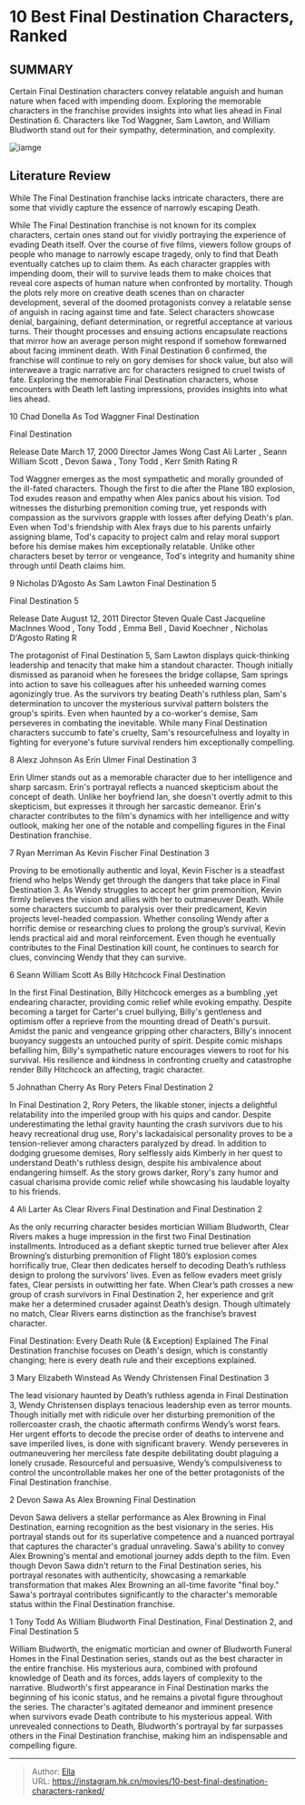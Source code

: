 # 10 Best Final Destination Characters, Ranked


## SUMMARY 


 Certain Final Destination characters convey relatable anguish and human nature when faced with impending doom. 
 Exploring the memorable characters in the franchise provides insights into what lies ahead in Final Destination 6. 
 Characters like Tod Waggner, Sam Lawton, and William Bludworth stand out for their sympathy, determination, and complexity. 

![iamge](https://static1.srcdn.com/wordpress/wp-content/uploads/2023/10/final-destination-movies-ranked-kill-count.jpg)

## Literature Review

While The Final Destination franchise lacks intricate characters, there are some that vividly capture the essence of narrowly escaping Death.





While The Final Destination franchise is not known for its complex characters, certain ones stand out for vividly portraying the experience of evading Death itself. Over the course of five films, viewers follow groups of people who manage to narrowly escape tragedy, only to find that Death eventually catches up to claim them. As each character grapples with impending doom, their will to survive leads them to make choices that reveal core aspects of human nature when confronted by mortality. Though the plots rely more on creative death scenes than on character development, several of the doomed protagonists convey a relatable sense of anguish in racing against time and fate.
Select characters showcase denial, bargaining, defiant determination, or regretful acceptance at various turns. Their thought processes and ensuing actions encapsulate reactions that mirror how an average person might respond if somehow forewarned about facing imminent death. With Final Destination 6 confirmed, the franchise will continue to rely on gory demises for shock value, but also will interweave a tragic narrative arc for characters resigned to cruel twists of fate. Exploring the memorable Final Destination characters, whose encounters with Death left lasting impressions, provides insights into what lies ahead.









 








 10  Chad Donella As Tod Waggner 
Final Destination
        

  Final Destination  


  Release Date    March 17, 2000     Director    James Wong     Cast    Ali Larter , Seann William Scott , Devon Sawa , Tony Todd , Kerr Smith     Rating    R    


Tod Waggner emerges as the most sympathetic and morally grounded of the ill-fated characters. Though the first to die after the Plane 180 explosion, Tod exudes reason and empathy when Alex panics about his vision. Tod witnesses the disturbing premonition coming true, yet responds with compassion as the survivors grapple with losses after defying Death&#39;s plan. Even when Tod&#39;s friendship with Alex frays due to his parents unfairly assigning blame, Tod&#39;s capacity to project calm and relay moral support before his demise makes him exceptionally relatable. Unlike other characters beset by terror or vengeance, Tod&#39;s integrity and humanity shine through until Death claims him.





 9  Nicholas D’Agosto As Sam Lawton 
Final Destination 5
        

  Final Destination 5  


  Release Date    August 12, 2011     Director    Steven Quale     Cast    Jacqueline MacInnes Wood , Tony Todd , Emma Bell , David Koechner , Nicholas D&#39;Agosto     Rating    R    


The protagonist of Final Destination 5, Sam Lawton displays quick-thinking leadership and tenacity that make him a standout character. Though initially dismissed as paranoid when he foresees the bridge collapse, Sam springs into action to save his colleagues after his unheeded warning comes agonizingly true. As the survivors try beating Death&#39;s ruthless plan, Sam&#39;s determination to uncover the mysterious survival pattern bolsters the group&#39;s spirits. Even when haunted by a co-worker&#39;s demise, Sam perseveres in combating the inevitable. While many Final Destination characters succumb to fate&#39;s cruelty, Sam&#39;s resourcefulness and loyalty in fighting for everyone&#39;s future survival renders him exceptionally compelling.





 8  Alexz Johnson As Erin Ulmer 
Final Destination 3
        

Erin Ulmer stands out as a memorable character due to her intelligence and sharp sarcasm. Erin&#39;s portrayal reflects a nuanced skepticism about the concept of death. Unlike her boyfriend Ian, she doesn&#39;t overtly admit to this skepticism, but expresses it through her sarcastic demeanor. Erin&#39;s character contributes to the film&#39;s dynamics with her intelligence and witty outlook, making her one of the notable and compelling figures in the Final Destination franchise.





 7  Ryan Merriman As Kevin Fischer 
Final Destination 3
        

Proving to be emotionally authentic and loyal, Kevin Fischer is a steadfast friend who helps Wendy get through the dangers that take place in Final Destination 3. As Wendy struggles to accept her grim premonition, Kevin firmly believes the vision and allies with her to outmaneuver Death. While some characters succumb to paralysis over their predicament, Kevin projects level-headed compassion. Whether consoling Wendy after a horrific demise or researching clues to prolong the group’s survival, Kevin lends practical aid and moral reinforcement. Even though he eventually contributes to the Final Destination kill count, he continues to search for clues, convincing Wendy that they can survive.





 6  Seann William Scott As Billy Hitchcock 
Final Destination
        

In the first Final Destination, Billy Hitchcock emerges as a bumbling ,yet endearing character, providing comic relief while evoking empathy. Despite becoming a target for Carter&#39;s cruel bullying, Billy&#39;s gentleness and optimism offer a reprieve from the mounting dread of Death&#39;s pursuit. Amidst the panic and vengeance gripping other characters, Billy&#39;s innocent buoyancy suggests an untouched purity of spirit. Despite comic mishaps befalling him, Billy&#39;s sympathetic nature encourages viewers to root for his survival. His resilience and kindness in confronting cruelty and catastrophe render Billy Hitchcock an affecting, tragic character.





 5  Johnathan Cherry As Rory Peters 
Final Destination 2


 







In Final Destination 2, Rory Peters, the likable stoner, injects a delightful relatability into the imperiled group with his quips and candor. Despite underestimating the lethal gravity haunting the crash survivors due to his heavy recreational drug use, Rory&#39;s lackadaisical personality proves to be a tension-reliever among characters paralyzed by dread. In addition to dodging gruesome demises, Rory selflessly aids Kimberly in her quest to understand Death&#39;s ruthless design, despite his ambivalence about endangering himself. As the story grows darker, Rory&#39;s zany humor and casual charisma provide comic relief while showcasing his laudable loyalty to his friends.





 4  Ali Larter As Clear Rivers 
Final Destination and Final Destination 2


 







As the only recurring character besides mortician William Bludworth, Clear Rivers makes a huge impression in the first two Final Destination installments. Introduced as a defiant skeptic turned true believer after Alex Browning’s disturbing premonition of Flight 180’s explosion comes horrifically true, Clear then dedicates herself to decoding Death’s ruthless design to prolong the survivors’ lives. Even as fellow evaders meet grisly fates, Clear persists in outwitting her fate. When Clear’s path crosses a new group of crash survivors in Final Destination 2, her experience and grit make her a determined crusader against Death’s design. Though ultimately no match, Clear Rivers earns distinction as the franchise’s bravest character.
            
 
 Final Destination: Every Death Rule (&amp; Exception) Explained 
The Final Destination franchise focuses on Death&#39;s design, which is constantly changing; here is every death rule and their exceptions explained. 








 3  Mary Elizabeth Winstead As Wendy Christensen 
Final Destination 3
        

The lead visionary haunted by Death’s ruthless agenda in Final Destination 3, Wendy Christensen displays tenacious leadership even as terror mounts. Though initially met with ridicule over her disturbing premonition of the rollercoaster crash, the chaotic aftermath confirms Wendy’s worst fears. Her urgent efforts to decode the precise order of deaths to intervene and save imperiled lives, is done with significant bravery. Wendy perseveres in outmaneuvering her merciless fate despite debilitating doubt plaguing a lonely crusade. Resourceful and persuasive, Wendy’s compulsiveness to control the uncontrollable makes her one of the better protagonists of the Final Destination franchise.





 2  Devon Sawa As Alex Browning 
Final Destination


 







Devon Sawa delivers a stellar performance as Alex Browning in Final Destination, earning recognition as the best visionary in the series. His portrayal stands out for its superlative competence and a nuanced portrayal that captures the character&#39;s gradual unraveling. Sawa&#39;s ability to convey Alex Browning&#39;s mental and emotional journey adds depth to the film. Even though Devon Sawa didn&#39;t return to the Final Destination series, his portrayal resonates with authenticity, showcasing a remarkable transformation that makes Alex Browning an all-time favorite &#34;final boy.&#34; Sawa&#39;s portrayal contributes significantly to the character&#39;s memorable status within the Final Destination franchise.





 1  Tony Todd As William Bludworth 
Final Destination, Final Destination 2, and Final Destination 5
        

William Bludworth, the enigmatic mortician and owner of Bludworth Funeral Homes in the Final Destination series, stands out as the best character in the entire franchise. His mysterious aura, combined with profound knowledge of Death and its forces, adds layers of complexity to the narrative. Bludworth&#39;s first appearance in Final Destination marks the beginning of his iconic status, and he remains a pivotal figure throughout the series. The character&#39;s agitated demeanor and imminent presence when survivors evade Death contribute to his mysterious appeal. With unrevealed connections to Death, Bludworth&#39;s portrayal by far surpasses others in the Final Destination franchise, making him an indispensable and compelling figure. 

---

> Author: [Ella](https://instagram.hk.cn/)  
> URL: https://instagram.hk.cn/movies/10-best-final-destination-characters-ranked/  

